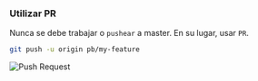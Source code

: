 ###  Utilizar PR

Nunca se debe trabajar o ```pushear``` a master. En su lugar, usar ```PR```.

```bash
git push -u origin pb/my-feature
```

![Push Request]()